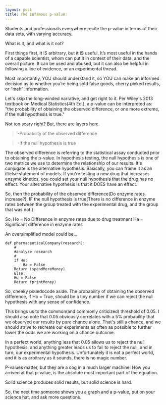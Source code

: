 ```yaml
---
layout: post
title: The Infamous p-value!
---
```


Students and professionals everywhere recite the p-value in terms of their data sets, with varying accuracy.

What is it, and what is it not?

First things first, it IS arbitrary, but it IS useful. It’s most useful in the hands of a capable scientist, whom can put it in context of their data, and the overall picture. It can be used and abused, but it can also be helpful in following a line of evidence, or an experimental thread.

Most importantly, YOU should understand it, so YOU can make an informed decision as to whether you’re being sold false goods, cherry picked results, or “meh” information.

Let's skip the long-winded narrative, and get right to it. Per Wiley's 2013 textbook on Medical Statistics(4th Ed.), a p-value can be interpreted as:
"the probability of obtaining the observed difference, or one more extreme, if the null hypothesis is true."

Not too scary right? But, there are layers here.
 
>-Probability of the observed difference

>-If the null hypothesis is true

The observed difference is referring to the statistical assay conducted prior to obtaining the p-value. In hypothesis testing, the null hypothesis is one of two metrics we use to determine the relationship of our results. It's conjugate is the alternative hypothesis. Basically, you can frame it as an if/else statement of models. If you're testing a new drug that increases enzyme kinetics, you could set your null hypothesis that the drug has no effect. Your alternative hypothesis is that it DOES have an effect.

So, then the probability of the observed difference(Do enzyme rates increase?), IF the null hypothesis is true(There is no difference in enzyme rates between the group treated with the experimental drug, and the group that was not.)

So,
Ho = No Difference in enzyme rates due to drug treatment
Ha = Significant difference in enzyme rates

An oversimplified model could be...


    def pharmaceuticalCompany(research):
        #
        #analyze research
        #
        If Ho:
            Ha = False
	    Return (spendMoreMoney)
        Else:
	    Ho = False
	    Return (printMoney)

So, cheeky psuedocode aside. The probability of obtaining the observed difference, if Ho = True, should be a tiny number if we can reject the null hypothesis with any sense of confidence. 

This brings us to the common(and commonly criticized) threshold of 0.05. I should also note that 0.05 obviously correlates with a 5% probability that we observed our results by pure chance alone. That's still a chance, and we should strive to recreate our experiments as often as possible to further lower the odds we are working on a chance outcome. 

In a perfect world, anything less that 0.05 allows us to reject the null hypothesis, and anything greater leads us to fail to reject the null, and in turn, our experimental hypothesis. Unfortunately it is not a perfect world, and it is as arbitrary as it sounds, there is no magic number.

P-values matter, but they are a cog in a much larger machine. How you arrived at that p-value, is the absolute most important part of the equation.

Solid science produces solid results, but solid science is hard.

So, the next time someone shows you a graph and a p-value, put on your science hat, and ask more questions. 
